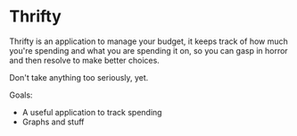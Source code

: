 # Thrifty

Thrifty is an application to manage your budget,
it keeps track of how much you're spending and what you are spending it
on, so you can gasp in horror and then resolve to make better choices.

Don't take anything too seriously, yet.

Goals:

* A useful application to track spending
* Graphs and stuff

